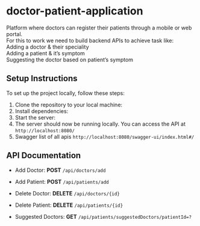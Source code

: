 # doctor-patient-application
Platform where doctors can register their patients through a mobile or web portal. \
For this to work we need to build backend APIs to achieve task like: \
Adding a doctor & their speciality \
Adding a patient & it’s symptom \
Suggesting the doctor based on patient’s symptom


## Setup Instructions
To set up the project locally, follow these steps:

1. Clone the repository to your local machine:
2. Install dependencies:
3. Start the server:
4. The server should now be running locally. You can access the API at `http://localhost:8080/`
5. Swagger list of all apis `http://localhost:8080/swagger-ui/index.html#/`

## API Documentation

* Add Doctor:
  **POST** `/api/doctors/add`

* Add Patient:
  **POST** `/api/patients/add`

* Delete Doctor:
  **DELETE** `/api/doctors/{id}`

* Delete Patient:
  **DELETE** `/api/patients/{id}`

* Suggested Doctors:
  **GET** `/api/patients/suggestedDoctors/patientId=?`



